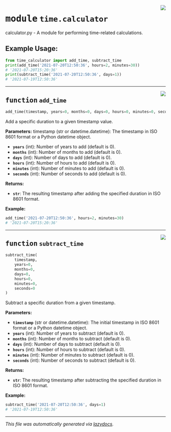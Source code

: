 <!-- markdownlint-disable -->

<a href="https://github.com/APOLLO_LIBRARY/time/calculator.py#L0"><img align="right" style="float:right;" src="https://img.shields.io/badge/-source-cccccc?style=flat-square"></a>

# <kbd>module</kbd> `time.calculator`
calculator.py - A module for performing time-related calculations. 

Example Usage: 
-------------- 

```python
from time_calculator import add_time, subtract_time
print(add_time('2021-07-20T12:50:36', hours=2, minutes=30))
# '2021-07-20T15:20:36'
print(subtract_time('2021-07-20T12:50:36', days=1))
# '2021-07-19T12:50:36'
``` 


---

<a href="https://github.com/APOLLO_LIBRARY/time/calculator.py#L20"><img align="right" style="float:right;" src="https://img.shields.io/badge/-source-cccccc?style=flat-square"></a>

## <kbd>function</kbd> `add_time`

```python
add_time(timestamp, years=0, months=0, days=0, hours=0, minutes=0, seconds=0)
```

Add a specific duration to a given timestamp value. 



**Parameters:**
  timestamp (str or datetime.datetime):  The timestamp in ISO 8601 format or a Python datetime object. 
 - <b>`years`</b> (int):  Number of years to add (default is 0). 
 - <b>`months`</b> (int):  Number of months to add (default is 0). 
 - <b>`days`</b> (int):  Number of days to add (default is 0). 
 - <b>`hours`</b> (int):  Number of hours to add (default is 0). 
 - <b>`minutes`</b> (int):  Number of minutes to add (default is 0). 
 - <b>`seconds`</b> (int):  Number of seconds to add (default is 0). 



**Returns:**
 
 - <b>`str`</b>:  The resulting timestamp after adding the specified  duration in ISO 8601 format. 



**Example:**
 

```python
add_time('2021-07-20T12:50:36', hours=2, minutes=30)
# '2021-07-20T15:20:36'
``` 


---

<a href="https://github.com/APOLLO_LIBRARY/time/calculator.py#L63"><img align="right" style="float:right;" src="https://img.shields.io/badge/-source-cccccc?style=flat-square"></a>

## <kbd>function</kbd> `subtract_time`

```python
subtract_time(
    timestamp,
    years=0,
    months=0,
    days=0,
    hours=0,
    minutes=0,
    seconds=0
)
```

Subtract a specific duration from a given timestamp. 



**Parameters:**
 
 - <b>`timestamp`</b> (str or datetime.datetime):  The initial timestamp in  ISO 8601 format or a Python datetime object. 
 - <b>`years`</b> (int):  Number of years to subtract (default is 0). 
 - <b>`months`</b> (int):  Number of months to subtract (default is 0). 
 - <b>`days`</b> (int):  Number of days to subtract (default is 0). 
 - <b>`hours`</b> (int):  Number of hours to subtract (default is 0). 
 - <b>`minutes`</b> (int):  Number of minutes to subtract (default is 0). 
 - <b>`seconds`</b> (int):  Number of seconds to subtract (default is 0). 



**Returns:**
 
 - <b>`str`</b>:  The resulting timestamp after subtracting the specified duration  in ISO 8601 format. 



**Example:**
 

```python
subtract_time('2021-07-20T12:50:36', days=1)
# '2021-07-19T12:50:36'
``` 




---

_This file was automatically generated via [lazydocs](https://github.com/ml-tooling/lazydocs)._
